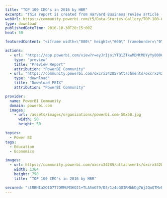 ```yaml
---
title: "TOP 100 CEO's in 2016 by HBR"
excerpt: "This report is created from Harvard Business review article - Best performing CEOs in the world ("
webUrl: https://community.powerbi.com/t5/Data-Stories-Gallery/TOP-100-CEO-s-in-2016-by-HBR/m-p/83972
type: download
publishedDateTime: 2016-10-30T20:15:00Z
heat: 50

featuredContent: "<iframe width=\"800\" height=\"600\" frameborder=\"0\" src=\"https://app.powerbi.com/view?r=eyJrIjoiYTQ1ZTkwMDMtMDYyYy00OGNkLWEzMzctZDQyOWZiYTJkN2FjIiwidCI6ImIzYzUzMjAzLWMwZGUtNGYwNy1hNDQ2LTQ3OGY0NThiZjg3YiIsImMiOjh9\"></iframe>"

actions:
  - url: "https://app.powerbi.com/view?r=eyJrIjoiYTQ1ZTkwMDMtMDYyYy00OGNkLWEzMzctZDQyOWZiYTJkN2FjIiwidCI6ImIzYzUzMjAzLWMwZGUtNGYwNy1hNDQ2LTQ3OGY0NThiZjg3YiIsImMiOjh9"
    type: "preview"
    title: "Preview Report"
    attribution: "PowerBI Community"
  - url: "https://community.powerbi.com/oxcrx34285/attachments/oxcrx34285/DataStoriesGallery/394/2/TOP100CEO_2016.pbix"
    type: "download"
    title: "Download PBIX"
    attribution: "PowerBI Community"

provider:
  name: PowerBI Community
  domain: powerbi.com
  images:
    - url: /assets/images/organizations/powerbi.com-50x50.jpg
      width: 50
      height: 50

topics:
  - Power BI
tags:
  - Education
  - Economics

images:
  - url: https://community.powerbi.com/oxcrx34285/attachments/oxcrx34285/DataStoriesGallery/394/1/interactive.jpg
    width: 1364
    height: 790
    title: "TOP 100 CEO's in 2016 by HBR"

secured: "stRBHIaXO1D7T7OMMUM36O21+TLA5mG79/D3/1z4oQOIRMbbDg7Wj2QuQTMvFO7nu6dEo4W4VMt3mHopcI6fikhFUiDZftkSJO+C+qelZk9uq5GPsBCj0xFIlGA6A/OlrtgDjAeFZHvNS+JnviJbTKgA4W41q7u0jaPW3nsfek7rkGNnjw+uEc2EzBwMb9NZL9t5y/ZbkpN9uRHf1RN7imiSKjx5ZbFKQh14rpYl9f8UCubWXm8fBLyca/IB8h0NnR/TGwiaSJCRjzSzeNEH6SB4Y9VcVS9SAaAcWcoCa08gRyVG2pFAFVyd6J59ImShBWlkLC8TsnTSWNe1QhnmtY6uoWt8jX8VUCSUBKD9f27Ewc9EJjyesKffp+CFPZbYKcWHvZN/4+T9/3GBpxzbRG5QYGBFHmlNiGDn20sAVM8=;G4+yuEqscePrW6lPPKw71g=="
---
```


